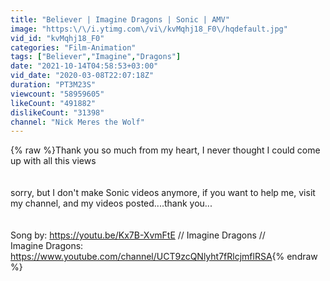 ```yaml
---
title: "Believer | Imagine Dragons | Sonic | AMV"
image: "https:\/\/i.ytimg.com\/vi\/kvMqhj18_F0\/hqdefault.jpg"
vid_id: "kvMqhj18_F0"
categories: "Film-Animation"
tags: ["Believer","Imagine","Dragons"]
date: "2021-10-14T04:58:53+03:00"
vid_date: "2020-03-08T22:07:18Z"
duration: "PT3M23S"
viewcount: "58959605"
likeCount: "491882"
dislikeCount: "31398"
channel: "Nick Meres the Wolf"
---
```

{% raw %}Thank you so much from my heart, I never thought I could come up with all this views<br /><br /><br />sorry, but I don't make Sonic videos anymore, if you want to help me, visit my channel, and my videos posted....thank you...<br /><br /><br />Song by: <a rel="nofollow" target="blank" href="https://youtu.be/Kx7B-XvmFtE">https://youtu.be/Kx7B-XvmFtE</a> // Imagine Dragons //<br /> Imagine Dragons: <a rel="nofollow" target="blank" href="https://www.youtube.com/channel/UCT9zcQNlyht7fRlcjmflRSA">https://www.youtube.com/channel/UCT9zcQNlyht7fRlcjmflRSA</a>{% endraw %}
